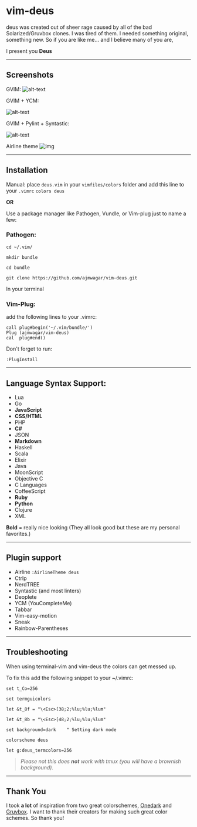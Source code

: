 # vim-deus

deus was created out of sheer rage caused by all of the bad Solarized/Gruvbox clones.
I was tired of them. I needed something original, something new. So if you are like me...
and I believe many of you are, 

I present you **Deus** 

---


## Screenshots

GVIM: 
![alt-text](https://github.com/ajmwagar/vim-deus/blob/master/screencaps/ScreencapYCM.png "deus Colorscheme")

GVIM + YCM:

![alt-text](https://github.com/ajmwagar/vim-deus/blob/master/screencaps/Deus.png "deus Colorscheme")

GVIM + Pylint + Syntastic:

![alt-text](https://github.com/ajmwagar/vim-deus/blob/master/screencaps/Pylint.png "deus Colorscheme")

Airline theme
![img](https://github.com/ajmwagar/vim-deus/blob/master/screencaps/Airline.png)

---

## Installation

Manual: place `deus.vim` in your `vimfiles/colors` folder and add this line to your `.vimrc`
`colors deus`

**OR**

Use a package manager like Pathogen, Vundle, or Vim-plug just to name a few:

### Pathogen:

`cd ~/.vim/`

`mkdir bundle`

`cd bundle`

`git clone https://github.com/ajmwagar/vim-deus.git`

In your terminal


### Vim-Plug:
add the following lines to your .vimrc:

```
call plug#begin('~/.vim/bundle/')
Plug (ajmwagar/vim-deus)
cal  plug#end()
```
Don't forget to run:

`:PlugInstall`


---



## Language Syntax Support:

- Lua
- Go
- **JavaScript** 
- **CSS/HTML**
- PHP
- **C#**
- JSON
- **Markdown**
- Haskell
- Scala
- Elixir
- Java
- MoonScript
- Objective C
- C Languages
- CoffeeScript
- **Ruby**
- **Python**
- Clojure
- XML

**Bold** = really nice looking (They all look good but these are my personal favorites.)

---

## Plugin support

- Airline `:AirlineTheme deus`
- Ctrlp
- NerdTREE
- Syntastic (and most linters)
- Deoplete
- YCM (YouCompleteMe)
- Tabbar
- Vim-easy-motion
- Sneak
- Rainbow-Parentheses

---
## Troubleshooting

When using terminal-vim and vim-deus the colors
can get messed up.

To fix this add the following snippet to your ~/.vimrc:

`set t_Co=256`

`set termguicolors` 

`let &t_8f = "\<Esc>[38;2;%lu;%lu;%lum"`

`let &t_8b = "\<Esc>[48;2;%lu;%lu;%lum"`

`set background=dark    " Setting dark mode`

`colorscheme deus`

`let g:deus_termcolors=256`

> _Please not this does **not** work with tmux (you will have a brownish background)._

---

## Thank You
I took **a lot** of inspiration from two great colorschemes, 
[Onedark](https://github.com/joshdick/onedark.vim) and
[Gruvbox](https://github.com/morhetz/gruvbox). I want to thank their creators for making such great
color schemes. So thank you!
